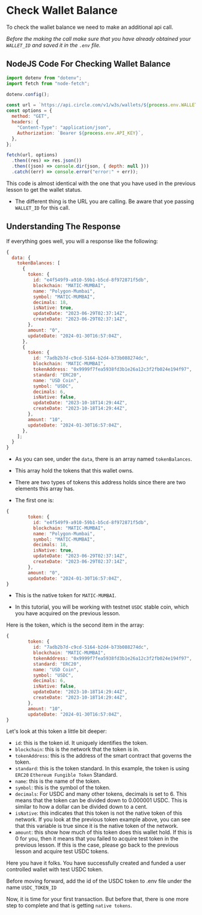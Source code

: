 # Check Wallet Balance

To check the wallet balance we need to make an additional api call.

_Before the making the call make sure that you have already obtained your `WALLET_ID` and saved it in the `.env` file._

## NodeJS Code For Checking Wallet Balance

```javascript
import dotenv from "dotenv";
import fetch from "node-fetch";

dotenv.config();

const url = `https://api.circle.com/v1/w3s/wallets/${process.env.WALLET_ID}/balances`;
const options = {
  method: "GET",
  headers: {
    "Content-Type": "application/json",
    Authorization: `Bearer ${process.env.API_KEY}`,
  },
};

fetch(url, options)
  .then((res) => res.json())
  .then((json) => console.dir(json, { depth: null }))
  .catch((err) => console.error("error:" + err));
```

This code is almost identical with the one that you have used in the previous lesson to get the wallet status.

- The different thing is the URL you are calling. Be aware that yoe passing `WALLET_ID` for this call.

## Understanding The Response

If everything goes well, you will a response like the following:

```javascript
{
  data: {
    tokenBalances: [
      {
        token: {
          id: "e4f549f9-a910-59b1-b5cd-8f972871f5db",
          blockchain: "MATIC-MUMBAI",
          name: "Polygon-Mumbai",
          symbol: "MATIC-MUMBAI",
          decimals: 18,
          isNative: true,
          updateDate: "2023-06-29T02:37:14Z",
          createDate: "2023-06-29T02:37:14Z",
        },
        amount: "0",
        updateDate: "2024-01-30T16:57:04Z",
      },
      {
        token: {
          id: "7adb2b7d-c9cd-5164-b2d4-b73b088274dc",
          blockchain: "MATIC-MUMBAI",
          tokenAddress: "0x9999f7fea5938fd3b1e26a12c3f2fb024e194f97",
          standard: "ERC20",
          name: "USD Coin",
          symbol: "USDC",
          decimals: 6,
          isNative: false,
          updateDate: "2023-10-18T14:29:44Z",
          createDate: "2023-10-18T14:29:44Z",
        },
        amount: "10",
        updateDate: "2024-01-30T16:57:04Z",
      },
    ];
  }
}
```

- As you can see, under the `data`, there is an array named `tokenBalances`.

- This array hold the tokens that this wallet owns.

- There are two types of tokens this address holds since there are two elements this array has.

- The first one is:

```javascript
{
        token: {
          id: "e4f549f9-a910-59b1-b5cd-8f972871f5db",
          blockchain: "MATIC-MUMBAI",
          name: "Polygon-Mumbai",
          symbol: "MATIC-MUMBAI",
          decimals: 18,
          isNative: true,
          updateDate: "2023-06-29T02:37:14Z",
          createDate: "2023-06-29T02:37:14Z",
        },
        amount: "0",
        updateDate: "2024-01-30T16:57:04Z",
}
```

- This is the native token for `MATIC-MUMBAI`.

- In this tutorial, you will be working with testnet `USDC` stable coin, which you have acquired on the previous lesson.

Here is the token, which is the second item in the array:

```javascript
{
        token: {
          id: "7adb2b7d-c9cd-5164-b2d4-b73b088274dc",
          blockchain: "MATIC-MUMBAI",
          tokenAddress: "0x9999f7fea5938fd3b1e26a12c3f2fb024e194f97",
          standard: "ERC20",
          name: "USD Coin",
          symbol: "USDC",
          decimals: 6,
          isNative: false,
          updateDate: "2023-10-18T14:29:44Z",
          createDate: "2023-10-18T14:29:44Z",
        },
        amount: "10",
        updateDate: "2024-01-30T16:57:04Z",
}
```

Let's look at this token a little bit deeper:

- `id`: this is the token id. It uniquely identifies the token.
- `blockchain`: this is the network that the token is in.
- `tokenAddress`: this is the address of the smart contract that governs the token.
- `standard`: this is the token standard. In this example, the token is using `ERC20` `Ethereum Fungible Token` Standard.
- `name`: this is the name of the token.
- `symbol`: this is the symbol of the token.
- `decimals`: For USDC and many other tokens, decimals is set to 6. This means that the token can be divided down to 0.000001 USDC. This is similar to how a dollar can be divided down to a cent.
- `isNative`: this indicates that this token is not the native token of this network. If you look at the previous token example above, you can see that this variable is true since it is the native token of the network.
- `amount`: this show how much of this token does this wallet hold. If this is 0 for you, then it means that you failed to acquire test token in the previous lesson. If this is the case, please go back to the previous lesson and acquire test USDC tokens.

Here you have it folks. You have successfully created and funded a user controlled wallet with test USDC token.

Before moving forward, add the id of the USDC token to .env file under the name `USDC_TOKEN_ID`

Now, it is time for your first transaction. But before that, there is one more step to complete and that is getting `native tokens`.
